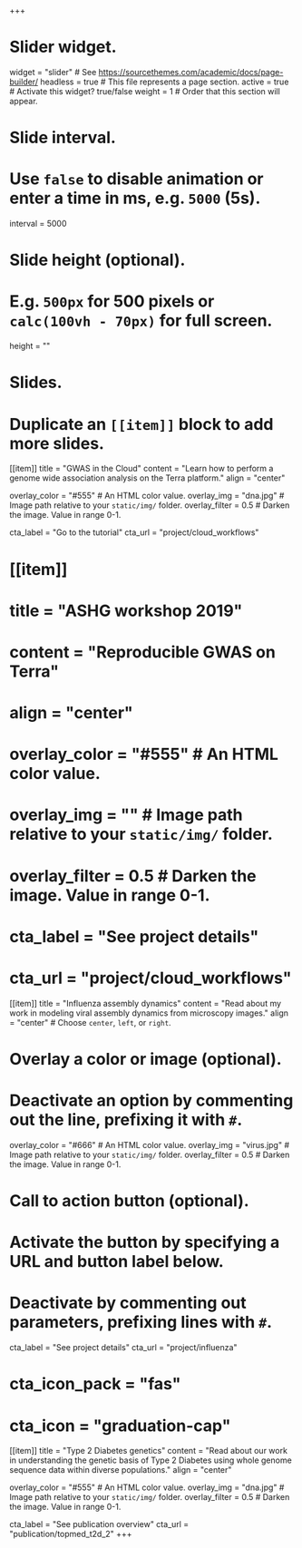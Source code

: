 +++
# Slider widget.
widget = "slider"  # See https://sourcethemes.com/academic/docs/page-builder/
headless = true  # This file represents a page section.
active = true  # Activate this widget? true/false
weight = 1  # Order that this section will appear.

# Slide interval.
# Use `false` to disable animation or enter a time in ms, e.g. `5000` (5s).
interval = 5000

# Slide height (optional).
# E.g. `500px` for 500 pixels or `calc(100vh - 70px)` for full screen.
height = ""

# Slides.
# Duplicate an `[[item]]` block to add more slides.

[[item]]
  title = "GWAS in the Cloud"
  content = "Learn how to perform a genome wide association analysis on the Terra platform."
  align = "center"

  overlay_color = "#555"  # An HTML color value.
  overlay_img = "dna.jpg"  # Image path relative to your `static/img/` folder.
  overlay_filter = 0.5  # Darken the image. Value in range 0-1.

  cta_label = "Go to the tutorial"
  cta_url = "project/cloud_workflows"

# [[item]]
#  title = "ASHG workshop 2019"
#  content = "Reproducible GWAS on Terra"
#  align = "center"

#  overlay_color = "#555"  # An HTML color value.
#  overlay_img = ""  # Image path relative to your `static/img/` folder.
#  overlay_filter = 0.5  # Darken the image. Value in range 0-1.

#  cta_label = "See project details"
#  cta_url = "project/cloud_workflows"

[[item]]
  title = "Influenza assembly dynamics"
  content = "Read about my work in modeling viral assembly dynamics from microscopy images."
  align = "center"  # Choose `center`, `left`, or `right`.

  # Overlay a color or image (optional).
  #   Deactivate an option by commenting out the line, prefixing it with `#`.
  overlay_color = "#666"  # An HTML color value.
  overlay_img = "virus.jpg"  # Image path relative to your `static/img/` folder.
  overlay_filter = 0.5  # Darken the image. Value in range 0-1.

  # Call to action button (optional).
  #   Activate the button by specifying a URL and button label below.
  #   Deactivate by commenting out parameters, prefixing lines with `#`.
  cta_label = "See project details"
  cta_url = "project/influenza"
  # cta_icon_pack = "fas"
  # cta_icon = "graduation-cap"

[[item]]
  title = "Type 2 Diabetes genetics"
  content = "Read about our work in understanding the genetic basis of Type 2 Diabetes using whole genome sequence data within diverse populations."
  align = "center"

  overlay_color = "#555"  # An HTML color value.
  overlay_img = "dna.jpg"  # Image path relative to your `static/img/` folder.
  overlay_filter = 0.5  # Darken the image. Value in range 0-1.

  cta_label = "See publication overview"
  cta_url = "publication/topmed_t2d_2"
+++